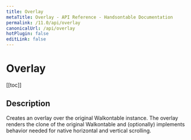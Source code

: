 ```yaml
---
title: Overlay
metaTitle: Overlay - API Reference - Handsontable Documentation
permalink: /11.0/api/overlay
canonicalUrl: /api/overlay
hotPlugin: false
editLink: false
---
```


# Overlay

[[toc]]

## Description

Creates an overlay over the original Walkontable instance. The overlay renders the clone of the original Walkontable
and (optionally) implements behavior needed for native horizontal and vertical scrolling.



